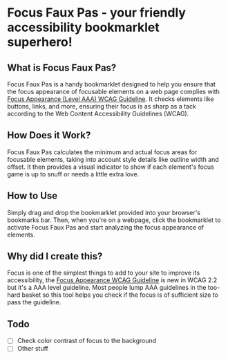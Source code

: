 # Focus Faux Pas - your friendly accessibility bookmarklet superhero!

## What is Focus Faux Pas?

Focus Faux Pas is a handy bookmarklet designed to help you ensure that the focus appearance of focusable elements on a web page complies with [Focus Appearance (Level AAA) WCAG Guideline](https://www.w3.org/WAI/WCAG22/Understanding/focus-appearance.html). It checks elements like buttons, links, and more, ensuring their focus is as sharp as a tack according to the Web Content Accessibility Guidelines (WCAG).

## How Does it Work?

Focus Faux Pas calculates the minimum and actual focus areas for focusable elements, taking into account style details like outline width and offset. It then provides a visual indicator to show if each element's focus game is up to snuff or needs a little extra love.

## How to Use

Simply drag and drop the bookmarklet provided into your browser's bookmarks bar. Then, when you're on a webpage, click the bookmarklet to activate Focus Faux Pas and start analyzing the focus appearance of elements.

## Why did I create this?

Focus is one of the simplest things to add to your site to improve its accessibility, the [Focus Appearance WCAG Guideline](https://www.w3.org/WAI/WCAG22/Understanding/focus-appearance.html) is new in WCAG 2.2 but it's a AAA level guideline. Most people lump AAA guidelines in the too-hard basket so this tool helps you check if the focus is of sufficient size to pass the guideline.

## Todo

- [ ] Check color contrast of focus to the background
- [ ] Other stuff
